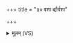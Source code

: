 +++
title = "३० वशा द्यौर्वशा"

+++
<details><summary>मूलम् (VS)</summary>

व॒शा द्यौर्व॒शा पृ॑थि॒वी व॒शा विष्णुः॑ प्र॒जाप॑तिः। व॒शाया॑ दु॒ग्धम॑पिबन्त्सा॒ध्या वस॑वश्च ये ॥
</details>